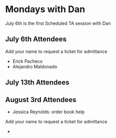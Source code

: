 # Mondays with Dan

July 6th is the first Scheduled TA session with Dan

## July 6th Attendees

Add your name to request a ticket for admittance

 - Erick Pacheco
 - Alejandro Maldonado

 ## July 13th Attendees

 ## August 3rd Attendees
 - Jessica Reynolds: order book help

Add your name to request a ticket for admittance

 -
 